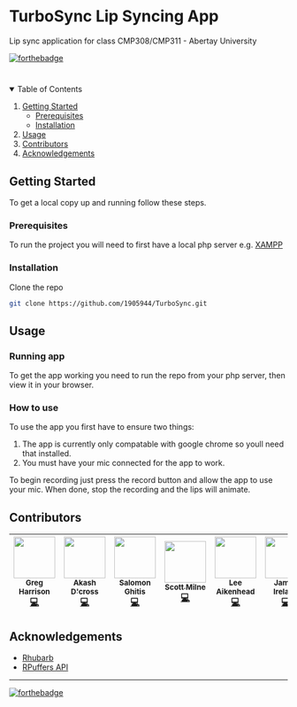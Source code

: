 # TurboSync Lip Syncing App 

Lip sync application for class CMP308/CMP311 - Abertay University 

[![forthebadge](https://forthebadge.com/images/badges/as-seen-on-tv.svg)](https://forthebadge.com)
  

#

<!-- TABLE OF CONTENTS -->
<details open="open">
  <summary>Table of Contents</summary>
  <ol>
    <li>
      <a href="#getting-started">Getting Started</a>
      <ul>
        <li><a href="#prerequisites">Prerequisites</a></li>
        <li><a href="#installation">Installation</a></li>
      </ul>
    </li>
    <li><a href="#usage">Usage</a></li>
    <li><a href="#contributors">Contributors</a></li>
    <li><a href="#acknowledgements">Acknowledgements</a></li>
  </ol>
</details>


<!-- GETTING STARTED -->

## Getting Started

To get a local copy up and running follow these steps.


### Prerequisites

To run the project you will need to first have a local php server e.g. <a href = "https://www.apachefriends.org/download.html"> XAMPP <a>
 


### Installation

Clone the repo
   ```sh
   git clone https://github.com/1905944/TurboSync.git
   ```

<!-- USAGE -->

## Usage

### Running app

To get the app working you need to run the repo from your php server, then view it in your browser.
 

### How to use

To use the app you first have to ensure two things:
1. The app is currently only compatable with google chrome so youll need that installed. 
2. You must have your mic connected for the app to work.

To begin recording just press the record button and allow the app to use your mic. When done, stop the recording and the lips will animate.


<!-- CONTRIBUTORS -->

## Contributors

| [<img src="https://avatars2.githubusercontent.com/u/71991660?v=4" width="75px;"/><br /><sub><b>Greg Harrison</b></sub>](https://github.com/gregharrisonAbertay)<br />[💻](https://github.com/1905944/TurboSync/commits?author=gregharrisonAbertay "Code") | [<img src="https://avatars3.githubusercontent.com/u/56352461?v=4" width="75px;"/><br /><sub><b>Akash D'cross</b></sub>](https://github.com/AkashDcross)<br />[💻](https://github.com/1905944/TurboSync/commits?author=AkashDcross "Code") | [<img src="https://avatars1.githubusercontent.com/u/25231716?v=4" width="75px;"/><br /><sub><b>Salomon Ghitis</b></sub>](https://github.com/SaloGitHub)<br />[💻](https://github.com/1905944/TurboSync/commits?author=SaloGitHub "Code") | [<img src="https://avatars3.githubusercontent.com/u/72017529?v=4" width="75px;"/><br /><sub><b>Scott Milne</b></sub>](https://github.com/1905944)<br />[💻](https://github.com/1905944/TurboSync/commits?author=1905944 "Code") | [<img src="https://avatars0.githubusercontent.com/u/71823712?v=4" width="75px;"/><br /><sub><b>Lee Aikenhead</b></sub>](https://github.com/2005251)<br />[💻](https://github.com/1905944/TurboSync/commits?author=2005251 "Code") | [<img src="https://avatars0.githubusercontent.com/u/78224980?v=4" width="75px;"/><br /><sub><b>James Ireland</b></sub>](https://github.com/11icecube11-2)<br />[💻](https://github.com/1905944/TurboSync/commits?author=11icecube11-2 "Code") |
| :---: | :---: | :---: | :---: | :---: | :---: |




<!-- ACKNOWLEDGEMENTS -->

## Acknowledgements

* [Rhubarb](https://github.com/DanielSWolf/rhubarb-lip-sync)
* [RPuffers API](https://github.com/RPuffer/lip-sync-api)



<hr>

[![forthebadge](https://forthebadge.com/images/badges/works-on-my-machine.svg)](https://forthebadge.com)
